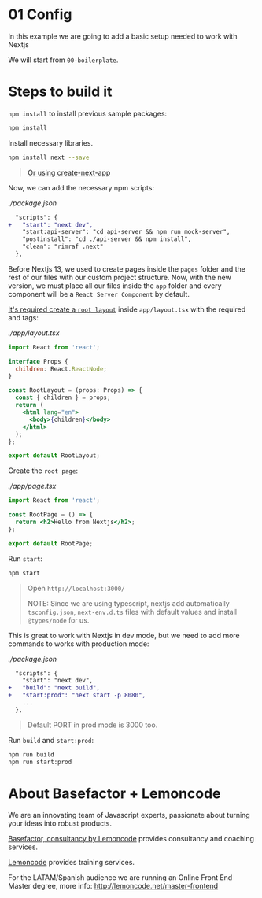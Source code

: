 # 01 Config

In this example we are going to add a basic setup needed to work with Nextjs

We will start from `00-boilerplate`.

# Steps to build it

`npm install` to install previous sample packages:

```bash
npm install
```

Install necessary libraries.

```bash
npm install next --save
```

> [Or using create-next-app](https://nextjs.org/docs/getting-started/installation)

Now, we can add the necessary npm scripts:

_./package.json_

```diff
  "scripts": {
+   "start": "next dev",
    "start:api-server": "cd api-server && npm run mock-server",
    "postinstall": "cd ./api-server && npm install",
    "clean": "rimraf .next"
  },
```

Before Nextjs 13, we used to create pages inside the `pages` folder and the rest of our files with our custom project structure. Now, with the new version, we must place all our files inside the `app` folder and every component will be a `React Server Component` by default.

[It's required create a `root layout`](https://nextjs.org/docs/app/building-your-application/routing/pages-and-layouts#root-layout-required) inside `app/layout.tsx` with the required <html> and <body> tags:

_./app/layout.tsx_

```jsx
import React from 'react';

interface Props {
  children: React.ReactNode;
}

const RootLayout = (props: Props) => {
  const { children } = props;
  return (
    <html lang="en">
      <body>{children}</body>
    </html>
  );
};

export default RootLayout;
```

Create the `root page`:

_./app/page.tsx_

```jsx
import React from 'react';

const RootPage = () => {
  return <h2>Hello from Nextjs</h2>;
};

export default RootPage;
```

Run `start`:

```bash
npm start
```

> Open `http://localhost:3000/`
>
> NOTE: Since we are using typescript, nextjs add automatically `tsconfig.json`, `next-env.d.ts` files with default values and install `@types/node` for us.

This is great to work with Nextjs in dev mode, but we need to add more commands to works with production mode:

_./package.json_

```diff
  "scripts": {
    "start": "next dev",
+   "build": "next build",
+   "start:prod": "next start -p 8080",
    ...
  },
```

> Default PORT in prod mode is 3000 too.

Run `build` and `start:prod`:

```bash
npm run build
npm run start:prod
```

# About Basefactor + Lemoncode

We are an innovating team of Javascript experts, passionate about turning your ideas into robust products.

[Basefactor, consultancy by Lemoncode](http://www.basefactor.com) provides consultancy and coaching services.

[Lemoncode](http://lemoncode.net/services/en/#en-home) provides training services.

For the LATAM/Spanish audience we are running an Online Front End Master degree, more info: http://lemoncode.net/master-frontend
